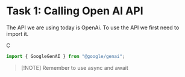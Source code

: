# Task 1: Calling Open AI API

The API we are using today is OpenAi. 
To use the API we first need to import it. 

C
```js 
import { GoogleGenAI } from "@google/genai"; 
```

> [!NOTE] Remember to use async and await 
 <!-- WE NEED TO IMPORT THE GOOGLE GEMINI API -->

<!-- 

const ai = new GoogleGenAI({}); INSTANTIATE A NEW AI OBJ

async function main() {
  const response = await ai.models.generateContent({
    model: "gemini-2.5-flash",
    contents: "Explain how AI works in a few words",
  });
  console.log(response.text);
}

await main(); -->